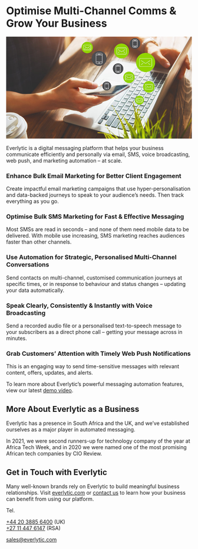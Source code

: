 # Optimise Multi-Channel Comms & Grow Your Business
[![Hero Image](./profile/hero.jpg)](https://everlytic.com)

Everlytic is a digital messaging platform that helps your business communicate efficiently and personally via email, SMS, voice broadcasting, web push, and marketing automation – at scale.

### Enhance Bulk Email Marketing for Better Client Engagement
Create impactful email marketing campaigns that use hyper-personalisation and data-backed journeys to speak to your audience’s needs. Then track everything as you go.

### Optimise Bulk SMS Marketing for Fast & Effective Messaging
Most SMSs are read in seconds – and none of them need mobile data to be delivered. With mobile use increasing, SMS marketing reaches audiences faster than other channels.

### Use Automation for Strategic, Personalised Multi-Channel Conversations
Send contacts on multi-channel, customised communication journeys at specific times, or in response to behaviour and status changes – updating your data automatically.

### Speak Clearly, Consistently & Instantly with Voice Broadcasting
Send a recorded audio file or a personalised text-to-speech message to your subscribers as a direct phone call – getting your message across in minutes.

### Grab Customers’ Attention with Timely Web Push Notifications
This is an engaging way to send time-sensitive messages with relevant content, offers, updates, and alerts.

To learn more about Everlytic’s powerful messaging automation features, view our latest [demo video](https://www.youtube.com/watch?v=qq-QyinbyJ0).

## More About Everlytic as a Business
Everlytic has a presence in South Africa and the UK, and we’ve established ourselves as a major player in automated messaging.

In 2021, we were second runners-up for technology company of the year at Africa Tech Week, and in 2020 we were named one of the most promising African tech companies by CIO Review.

## Get in Touch with Everlytic

Many well-known brands rely on Everlytic to build meaningful business relationships. Visit [everlytic.com](https://everlytic.com) or [contact us](https://www.everlytic.com/contact-our-team/) to learn how your business can benefit from using our platform.

Tel.

[+44 20 3885 6400](tel:+442038856400) (UK)  
[+27 11 447 6147](tel:+27114476147) (RSA)

[sales@everlytic.com](mailto:sales@everlytic.com)

